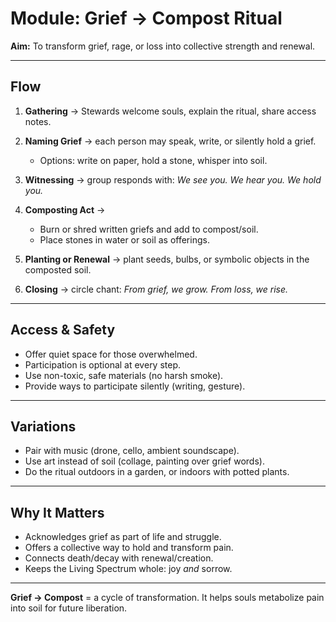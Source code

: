 # Module: Grief → Compost Ritual

**Aim:** To transform grief, rage, or loss into collective strength and renewal.

---

## Flow

1. **Gathering** → Stewards welcome souls, explain the ritual, share access notes.
2. **Naming Grief** → each person may speak, write, or silently hold a grief.

   * Options: write on paper, hold a stone, whisper into soil.
3. **Witnessing** → group responds with: *We see you. We hear you. We hold you.*
4. **Composting Act** →

   * Burn or shred written griefs and add to compost/soil.
   * Place stones in water or soil as offerings.
5. **Planting or Renewal** → plant seeds, bulbs, or symbolic objects in the composted soil.
6. **Closing** → circle chant: *From grief, we grow. From loss, we rise.*

---

## Access & Safety

* Offer quiet space for those overwhelmed.
* Participation is optional at every step.
* Use non-toxic, safe materials (no harsh smoke).
* Provide ways to participate silently (writing, gesture).

---

## Variations

* Pair with music (drone, cello, ambient soundscape).
* Use art instead of soil (collage, painting over grief words).
* Do the ritual outdoors in a garden, or indoors with potted plants.

---

## Why It Matters

* Acknowledges grief as part of life and struggle.
* Offers a collective way to hold and transform pain.
* Connects death/decay with renewal/creation.
* Keeps the Living Spectrum whole: joy *and* sorrow.

---

**Grief → Compost** = a cycle of transformation.
It helps souls metabolize pain into soil for future liberation.

